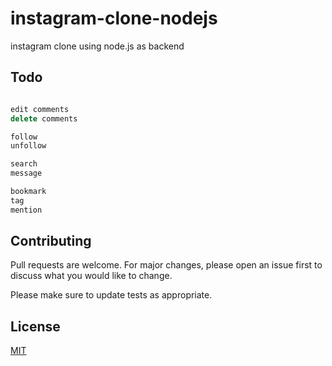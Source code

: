 # instagram-clone-nodejs

instagram clone using node.js as backend

## Todo

```javascript

edit comments
delete comments

follow
unfollow

search
message

bookmark
tag
mention
```

## Contributing

Pull requests are welcome. For major changes, please open an issue first
to discuss what you would like to change.

Please make sure to update tests as appropriate.

## License

[MIT](https://github.com/afifudinmtop/instagram-clone-nodejs/blob/main/LICENSE)
